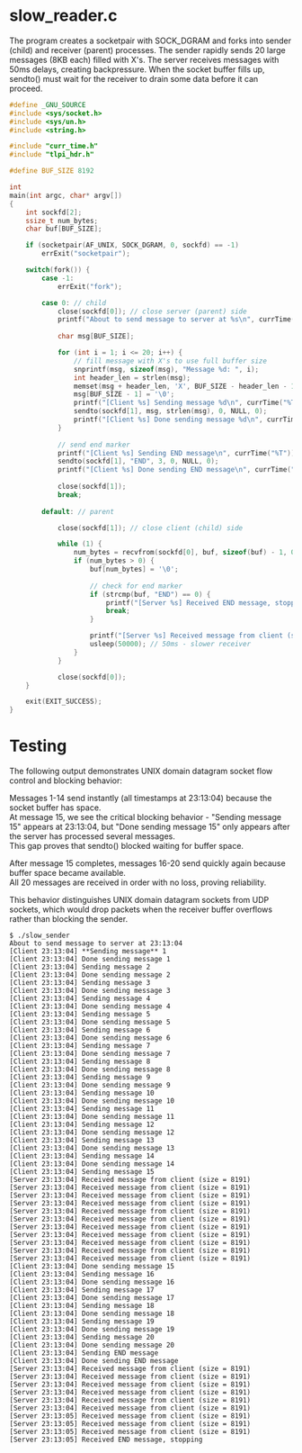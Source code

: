 # slow_reader.c

The program creates a socketpair with SOCK_DGRAM and forks into sender (child) and receiver (parent) processes. The sender rapidly sends 20 large messages (8KB each) filled with X's. The server receives messages with 50ms delays, creating backpressure. When the socket buffer fills up, sendto() must wait for the receiver to drain some data before it can proceed.

```C
#define _GNU_SOURCE
#include <sys/socket.h>
#include <sys/un.h>
#include <string.h>

#include "curr_time.h"
#include "tlpi_hdr.h"

#define BUF_SIZE 8192

int
main(int argc, char* argv[])
{
    int sockfd[2];
    ssize_t num_bytes;
    char buf[BUF_SIZE];

    if (socketpair(AF_UNIX, SOCK_DGRAM, 0, sockfd) == -1)
        errExit("socketpair");

    switch(fork()) {
        case -1:
            errExit("fork");

        case 0: // child
            close(sockfd[0]); // close server (parent) side
            printf("About to send message to server at %s\n", currTime("%T"));
            
            char msg[BUF_SIZE];

            for (int i = 1; i <= 20; i++) {
                // fill message with X's to use full buffer size
                snprintf(msg, sizeof(msg), "Message %d: ", i);
                int header_len = strlen(msg);
                memset(msg + header_len, 'X', BUF_SIZE - header_len - 1);
                msg[BUF_SIZE - 1] = '\0';
                printf("[Client %s] Sending message %d\n", currTime("%T"), i);
                sendto(sockfd[1], msg, strlen(msg), 0, NULL, 0);
                printf("[Client %s] Done sending message %d\n", currTime("%T"), i);
            }
            
            // send end marker
            printf("[Client %s] Sending END message\n", currTime("%T"));
            sendto(sockfd[1], "END", 3, 0, NULL, 0);
            printf("[Client %s] Done sending END message\n", currTime("%T"));
            
            close(sockfd[1]);
            break;
                
        default: // parent

            close(sockfd[1]); // close client (child) side

            while (1) {
                num_bytes = recvfrom(sockfd[0], buf, sizeof(buf) - 1, 0, NULL, 0);
                if (num_bytes > 0) {
                    buf[num_bytes] = '\0';
                    
                    // check for end marker
                    if (strcmp(buf, "END") == 0) {
                        printf("[Server %s] Received END message, stopping\n", currTime("%T"));
                        break;
                    }

                    printf("[Server %s] Received message from client (size = %ld)\n", currTime("%T"), strlen(buf));
                    usleep(50000); // 50ms - slower receiver
                }
            }

            close(sockfd[0]);
    }

    exit(EXIT_SUCCESS);
}

```

# Testing

The following output demonstrates UNIX domain datagram socket flow control and blocking behavior:

Messages 1-14 send instantly (all timestamps at 23:13:04) because the socket buffer has space.<br/>
At message 15, we see the critical blocking behavior - "Sending message 15" appears at 23:13:04, but "Done sending message 15" only appears after the server has processed several messages.<br/>
This gap proves that sendto() blocked waiting for buffer space.

After message 15 completes, messages 16-20 send quickly again because buffer space became available.<br/>
All 20 messages are received in order with no loss, proving reliability.

This behavior distinguishes UNIX domain datagram sockets from UDP sockets, which would drop packets when the receiver buffer overflows rather than blocking the sender.

```
$ ./slow_sender
About to send message to server at 23:13:04
[Client 23:13:04] **Sending message** 1
[Client 23:13:04] Done sending message 1
[Client 23:13:04] Sending message 2
[Client 23:13:04] Done sending message 2
[Client 23:13:04] Sending message 3
[Client 23:13:04] Done sending message 3
[Client 23:13:04] Sending message 4
[Client 23:13:04] Done sending message 4
[Client 23:13:04] Sending message 5
[Client 23:13:04] Done sending message 5
[Client 23:13:04] Sending message 6
[Client 23:13:04] Done sending message 6
[Client 23:13:04] Sending message 7
[Client 23:13:04] Done sending message 7
[Client 23:13:04] Sending message 8
[Client 23:13:04] Done sending message 8
[Client 23:13:04] Sending message 9
[Client 23:13:04] Done sending message 9
[Client 23:13:04] Sending message 10
[Client 23:13:04] Done sending message 10
[Client 23:13:04] Sending message 11
[Client 23:13:04] Done sending message 11
[Client 23:13:04] Sending message 12
[Client 23:13:04] Done sending message 12
[Client 23:13:04] Sending message 13
[Client 23:13:04] Done sending message 13
[Client 23:13:04] Sending message 14
[Client 23:13:04] Done sending message 14
[Client 23:13:04] Sending message 15
[Server 23:13:04] Received message from client (size = 8191)
[Server 23:13:04] Received message from client (size = 8191)
[Server 23:13:04] Received message from client (size = 8191)
[Server 23:13:04] Received message from client (size = 8191)
[Server 23:13:04] Received message from client (size = 8191)
[Server 23:13:04] Received message from client (size = 8191)
[Server 23:13:04] Received message from client (size = 8191)
[Server 23:13:04] Received message from client (size = 8191)
[Server 23:13:04] Received message from client (size = 8191)
[Server 23:13:04] Received message from client (size = 8191)
[Server 23:13:04] Received message from client (size = 8191)
[Client 23:13:04] Done sending message 15
[Client 23:13:04] Sending message 16
[Client 23:13:04] Done sending message 16
[Client 23:13:04] Sending message 17
[Client 23:13:04] Done sending message 17
[Client 23:13:04] Sending message 18
[Client 23:13:04] Done sending message 18
[Client 23:13:04] Sending message 19
[Client 23:13:04] Done sending message 19
[Client 23:13:04] Sending message 20
[Client 23:13:04] Done sending message 20
[Client 23:13:04] Sending END message
[Client 23:13:04] Done sending END message
[Server 23:13:04] Received message from client (size = 8191)
[Server 23:13:04] Received message from client (size = 8191)
[Server 23:13:04] Received message from client (size = 8191)
[Server 23:13:04] Received message from client (size = 8191)
[Server 23:13:04] Received message from client (size = 8191)
[Server 23:13:04] Received message from client (size = 8191)
[Server 23:13:05] Received message from client (size = 8191)
[Server 23:13:05] Received message from client (size = 8191)
[Server 23:13:05] Received message from client (size = 8191)
[Server 23:13:05] Received END message, stopping
```
